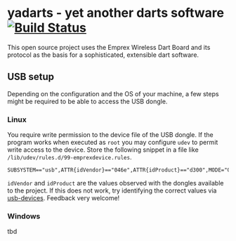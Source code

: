 # yadarts - yet another darts software [![Build Status](https://travis-ci.org/yadarts/yadarts.png?branch=master)](https://travis-ci.org/yadarts/yadarts)

This open source project uses the Emprex Wireless Dart Board and its
protocol as the basis for a sophisticated, extensible dart software.

## USB setup

Depending on the configuration and the OS of your machine, a few
steps might be required to be able to access the USB dongle.

### Linux

You require write permission to the device file of the USB dongle. If
the program works when executed as `root` you may configure `udev`
to permit write access to the device. Store the following snippet
in a file like `/lib/udev/rules.d/99-emprexdevice.rules`.

```Shell
SUBSYSTEM=="usb",ATTR{idVendor}=="046e",ATTR{idProduct}=="d300",MODE="0660",GROUP="plugdev"
```

`idVendor` and `idProduct` are the values observed with the dongles
available to the project. If this does not work, try identifying the
correct values via [usb-devices](http://linux.die.net/man/1/usb-devices).
Feedback very welcome!

### Windows

tbd

